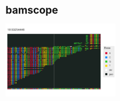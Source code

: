 # bamscope
<img
  src="example.png"
  alt="Alt text"
  style="display: inline-block; margin: 0 auto; max-width: 300px">
